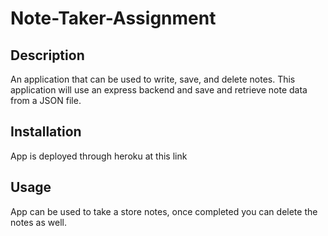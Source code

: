 # Note-Taker-Assignment

## Description 

An application that can be used to write, save, and delete notes. This application will use an express backend and save and retrieve note data from a JSON file.




## Installation

App is deployed through heroku at this link 


## Usage 

App can be used to take a store notes, once completed you can delete the notes as well.







